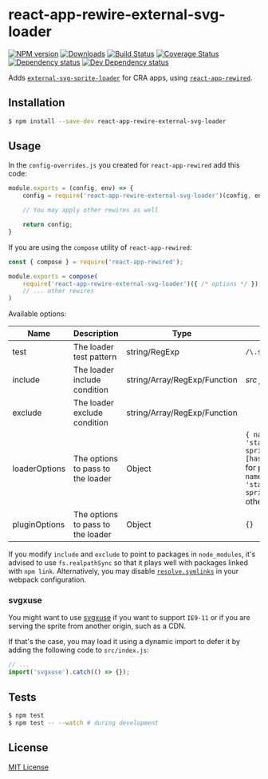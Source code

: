 # react-app-rewire-external-svg-loader

[![NPM version][npm-image]][npm-url] [![Downloads][downloads-image]][npm-url] [![Build Status][travis-image]][travis-url] [![Coverage Status][codecov-image]][codecov-url] [![Dependency status][david-dm-image]][david-dm-url] [![Dev Dependency status][david-dm-dev-image]][david-dm-dev-url] 

[npm-url]:https://npmjs.org/package/react-app-rewire-external-svg-loader
[npm-image]:http://img.shields.io/npm/v/react-app-rewire-external-svg-loader.svg
[downloads-image]:http://img.shields.io/npm/dm/react-app-rewire-external-svg-loader.svg
[travis-url]:https://travis-ci.org/moxystudio/react-app-rewire-external-svg-loader
[travis-image]:http://img.shields.io/travis/moxystudio/react-app-rewire-external-svg-loader/master.svg
[codecov-url]:https://codecov.io/gh/moxystudio/react-app-rewire-external-svg-loader
[codecov-image]:https://img.shields.io/codecov/c/github/moxystudio/react-app-rewire-external-svg-loader/master.svg
[david-dm-url]:https://david-dm.org/moxystudio/react-app-rewire-external-svg-loader
[david-dm-image]:https://img.shields.io/david/moxystudio/react-app-rewire-external-svg-loader.svg
[david-dm-dev-url]:https://david-dm.org/moxystudio/react-app-rewire-external-svg-loader?type=dev
[david-dm-dev-image]:https://img.shields.io/david/dev/moxystudio/react-app-rewire-external-svg-loader.svg

Adds [`external-svg-sprite-loader`](https://github.com/karify/external-svg-sprite-loader) for CRA apps, using [`react-app-rewired`](https://github.com/timarney/react-app-rewired).


## Installation

```sh
$ npm install --save-dev react-app-rewire-external-svg-loader
```


## Usage

In the `config-overrides.js` you created for `react-app-rewired` add this code:

```js
module.exports = (config, env) => {
    config = require('react-app-rewire-external-svg-loader')(config, env, { /* options */ });

    // You may apply other rewires as well

    return config;
}
```

If you are using the `compose` utility of `react-app-rewired`:

```js
const { compose } = require('react-app-rewired');

module.exports = compose(
    require('react-app-rewire-external-svg-loader')({ /* options */ })
    // ... other rewires
)
```

Available options:

| Name   | Description   | Type     | Default |
| ------ | ------------- | -------- | ------- |
| test | The loader test pattern | string/RegExp | `/\.svg$/` |
| include | The loader include condition | string/Array/RegExp/Function | *src folder* |
| exclude | The loader exclude condition | string/Array/RegExp/Function | |
| loaderOptions | The options to pass to the loader | Object | `{ name: 'static/media/svg-sprite.[hash:8].svg' }` for production, `{ name: 'static/media/svg-sprite.svg' }` otherwise |
| pluginOptions | The options to pass to the loader | Object | `{}` |

If you modify `include` and `exclude` to point to packages in `node_modules`, it's advised to use `fs.realpathSync` so that it plays well with packages linked with `npm link`. Alternatively, you may disable [`resolve.symlinks`](https://webpack.js.org/configuration/resolve/#resolve-symlinks) in your webpack configuration.

### svgxuse

You might want to use [svgxuse](https://github.com/Keyamoon/svgxuse) if you want to support `IE9-11` or if you are serving the sprite from another origin, such as a CDN.

If that's the case, you may load it using a dynamic import to defer it by adding the following code to `src/index.js`:

```js
// ...
import('svgxuse').catch(() => {});
```


## Tests

```sh
$ npm test
$ npm test -- --watch # during development
```


## License

[MIT License](http://opensource.org/licenses/MIT)
